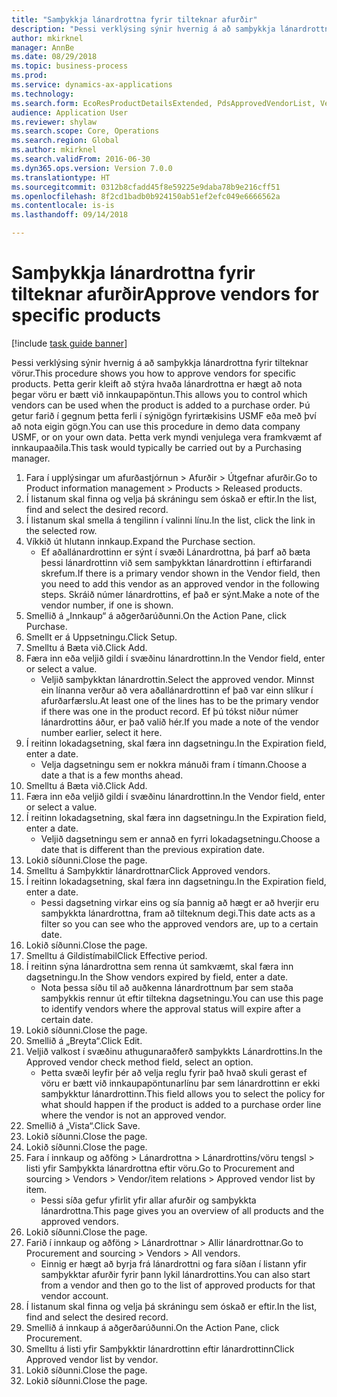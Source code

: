 ```yaml
--- 
title: "Samþykkja lánardrottna fyrir tilteknar afurðir"
description: "Þessi verklýsing sýnir hvernig á að samþykkja lánardrottna fyrir tilteknar vörur."
author: mkirknel
manager: AnnBe
ms.date: 08/29/2018
ms.topic: business-process
ms.prod: 
ms.service: dynamics-ax-applications
ms.technology: 
ms.search.form: EcoResProductDetailsExtended, PdsApprovedVendorList, VendTable
audience: Application User
ms.reviewer: shylaw
ms.search.scope: Core, Operations
ms.search.region: Global
ms.author: mkirknel
ms.search.validFrom: 2016-06-30
ms.dyn365.ops.version: Version 7.0.0
ms.translationtype: HT
ms.sourcegitcommit: 0312b8cfadd45f8e59225e9daba78b9e216cff51
ms.openlocfilehash: 8f2cd1badb0b924150ab51ef2efc049e6666562a
ms.contentlocale: is-is
ms.lasthandoff: 09/14/2018

---
```

# <a name="approve-vendors-for-specific-products"></a><span data-ttu-id="e072b-103">Samþykkja lánardrottna fyrir tilteknar afurðir</span><span class="sxs-lookup"><span data-stu-id="e072b-103">Approve vendors for specific products</span></span>

[!include [task guide banner](../../includes/task-guide-banner.md)]

<span data-ttu-id="e072b-104">Þessi verklýsing sýnir hvernig á að samþykkja lánardrottna fyrir tilteknar vörur.</span><span class="sxs-lookup"><span data-stu-id="e072b-104">This procedure shows you how to approve vendors for specific products.</span></span> <span data-ttu-id="e072b-105">Þetta gerir kleift að stýra hvaða lánardrottna er hægt að nota þegar vöru er bætt við innkaupapöntun.</span><span class="sxs-lookup"><span data-stu-id="e072b-105">This allows you to control which vendors can be used when the product is added to a purchase order.</span></span> <span data-ttu-id="e072b-106">Þú getur farið í gegnum þetta ferli í sýnigögn fyrirtækisins USMF eða með því að nota eigin gögn.</span><span class="sxs-lookup"><span data-stu-id="e072b-106">You can use this procedure in demo data company USMF, or on your own data.</span></span> <span data-ttu-id="e072b-107">Þetta verk myndi venjulega vera framkvæmt af innkaupaaðila.</span><span class="sxs-lookup"><span data-stu-id="e072b-107">This task would typically be carried out by a Purchasing manager.</span></span>

1. <span data-ttu-id="e072b-108">Fara í upplýsingar um afurðastjórnun > Afurðir > Útgefnar afurðir.</span><span class="sxs-lookup"><span data-stu-id="e072b-108">Go to Product information management > Products > Released products.</span></span>
2. <span data-ttu-id="e072b-109">Í listanum skal finna og velja þá skráningu sem óskað er eftir.</span><span class="sxs-lookup"><span data-stu-id="e072b-109">In the list, find and select the desired record.</span></span>
3. <span data-ttu-id="e072b-110">Í listanum skal smella á tengilinn í valinni línu.</span><span class="sxs-lookup"><span data-stu-id="e072b-110">In the list, click the link in the selected row.</span></span>
4. <span data-ttu-id="e072b-111">Víkkið út hlutann innkaup.</span><span class="sxs-lookup"><span data-stu-id="e072b-111">Expand the Purchase section.</span></span>
    * <span data-ttu-id="e072b-112">Ef aðallánardrottinn er sýnt í svæði Lánardrottna, þá þarf að bæta þessi lánardrottinn við sem samþykktan lánardrottinn í eftirfarandi skrefum.</span><span class="sxs-lookup"><span data-stu-id="e072b-112">If there is a primary vendor shown in the Vendor field, then you need to add this vendor as an approved vendor in the following steps.</span></span> <span data-ttu-id="e072b-113">Skráið númer lánardrottins, ef það er sýnt.</span><span class="sxs-lookup"><span data-stu-id="e072b-113">Make a note of the vendor number, if one is shown.</span></span>  
5. <span data-ttu-id="e072b-114">Smellið á „Innkaup“ á aðgerðarúðunni.</span><span class="sxs-lookup"><span data-stu-id="e072b-114">On the Action Pane, click Purchase.</span></span>
6. <span data-ttu-id="e072b-115">Smellt er á Uppsetningu.</span><span class="sxs-lookup"><span data-stu-id="e072b-115">Click Setup.</span></span>
7. <span data-ttu-id="e072b-116">Smelltu á Bæta við.</span><span class="sxs-lookup"><span data-stu-id="e072b-116">Click Add.</span></span>
8. <span data-ttu-id="e072b-117">Færa inn eða veljið gildi í svæðinu lánardrottinn.</span><span class="sxs-lookup"><span data-stu-id="e072b-117">In the Vendor field, enter or select a value.</span></span>
    * <span data-ttu-id="e072b-118">Veljið samþykktan lánardrottin.</span><span class="sxs-lookup"><span data-stu-id="e072b-118">Select the approved vendor.</span></span> <span data-ttu-id="e072b-119">Minnst ein línanna verður að vera aðallánardrottinn ef það var einn slíkur í afurðarfærslu.</span><span class="sxs-lookup"><span data-stu-id="e072b-119">At least one of the lines has to be the primary vendor if there was one in the product record.</span></span> <span data-ttu-id="e072b-120">Ef þú tókst niður númer lánardrottins áður, er það valið hér.</span><span class="sxs-lookup"><span data-stu-id="e072b-120">If you made a note of the vendor number earlier, select it here.</span></span>  
9. <span data-ttu-id="e072b-121">Í reitinn lokadagsetning, skal færa inn dagsetningu.</span><span class="sxs-lookup"><span data-stu-id="e072b-121">In the Expiration field, enter a date.</span></span>
    * <span data-ttu-id="e072b-122">Velja dagsetningu sem er nokkra mánuði fram í tímann.</span><span class="sxs-lookup"><span data-stu-id="e072b-122">Choose a date a that is a few months ahead.</span></span>  
10. <span data-ttu-id="e072b-123">Smelltu á Bæta við.</span><span class="sxs-lookup"><span data-stu-id="e072b-123">Click Add.</span></span>
11. <span data-ttu-id="e072b-124">Færa inn eða veljið gildi í svæðinu lánardrottinn.</span><span class="sxs-lookup"><span data-stu-id="e072b-124">In the Vendor field, enter or select a value.</span></span>
12. <span data-ttu-id="e072b-125">Í reitinn lokadagsetning, skal færa inn dagsetningu.</span><span class="sxs-lookup"><span data-stu-id="e072b-125">In the Expiration field, enter a date.</span></span>
    * <span data-ttu-id="e072b-126">Veljið dagsetningu sem er annað en fyrri lokadagsetningu.</span><span class="sxs-lookup"><span data-stu-id="e072b-126">Choose a date that is different than the previous expiration date.</span></span>  
13. <span data-ttu-id="e072b-127">Lokið síðunni.</span><span class="sxs-lookup"><span data-stu-id="e072b-127">Close the page.</span></span>
14. <span data-ttu-id="e072b-128">Smelltu á Samþykktir lánardrottnar</span><span class="sxs-lookup"><span data-stu-id="e072b-128">Click Approved vendors.</span></span>
15. <span data-ttu-id="e072b-129">Í reitinn lokadagsetning, skal færa inn dagsetningu.</span><span class="sxs-lookup"><span data-stu-id="e072b-129">In the Expiration field, enter a date.</span></span>
    * <span data-ttu-id="e072b-130">Þessi dagsetning virkar eins og sía þannig að hægt er að hverjir eru samþykkta lánardrottna, fram að tilteknum degi.</span><span class="sxs-lookup"><span data-stu-id="e072b-130">This date acts as a filter so you can see who the approved vendors are, up to a certain date.</span></span>  
16. <span data-ttu-id="e072b-131">Lokið síðunni.</span><span class="sxs-lookup"><span data-stu-id="e072b-131">Close the page.</span></span>
17. <span data-ttu-id="e072b-132">Smelltu á Gildistímabil</span><span class="sxs-lookup"><span data-stu-id="e072b-132">Click Effective period.</span></span>
18. <span data-ttu-id="e072b-133">Í reitinn sýna lánardrottna sem renna út samkvæmt, skal færa inn dagsetningu.</span><span class="sxs-lookup"><span data-stu-id="e072b-133">In the Show vendors expired by field, enter a date.</span></span>
    * <span data-ttu-id="e072b-134">Nota þessa síðu til að auðkenna lánardrottnum þar sem staða samþykkis rennur út eftir tiltekna dagsetningu.</span><span class="sxs-lookup"><span data-stu-id="e072b-134">You can use this page to identify vendors where the approval status will expire after a certain date.</span></span>  
19. <span data-ttu-id="e072b-135">Lokið síðunni.</span><span class="sxs-lookup"><span data-stu-id="e072b-135">Close the page.</span></span>
20. <span data-ttu-id="e072b-136">Smellið á „Breyta“.</span><span class="sxs-lookup"><span data-stu-id="e072b-136">Click Edit.</span></span>
21. <span data-ttu-id="e072b-137">Veljið valkost í svæðinu athugunaraðferð samþykkts Lánardrottins.</span><span class="sxs-lookup"><span data-stu-id="e072b-137">In the Approved vendor check method field, select an option.</span></span>
    * <span data-ttu-id="e072b-138">Þetta svæði leyfir þér að velja reglu fyrir það hvað skuli gerast ef vöru er bætt við innkaupapöntunarlínu þar sem lánardrottinn er ekki samþykktur lánardrottinn.</span><span class="sxs-lookup"><span data-stu-id="e072b-138">This field allows you to select the policy for what should happen if the product is added to a purchase order line where the vendor is not an approved vendor.</span></span>  
22. <span data-ttu-id="e072b-139">Smellið á „Vista“.</span><span class="sxs-lookup"><span data-stu-id="e072b-139">Click Save.</span></span>
23. <span data-ttu-id="e072b-140">Lokið síðunni.</span><span class="sxs-lookup"><span data-stu-id="e072b-140">Close the page.</span></span>
24. <span data-ttu-id="e072b-141">Lokið síðunni.</span><span class="sxs-lookup"><span data-stu-id="e072b-141">Close the page.</span></span>
25. <span data-ttu-id="e072b-142">Fara í innkaup og aðföng > Lánardrottna > Lánardrottins/vöru tengsl > listi yfir Samþykkta lánardrottna eftir vöru.</span><span class="sxs-lookup"><span data-stu-id="e072b-142">Go to Procurement and sourcing > Vendors > Vendor/item relations > Approved vendor list by item.</span></span>
    * <span data-ttu-id="e072b-143">Þessi síða gefur yfirlit yfir allar afurðir og samþykkta lánardrottna.</span><span class="sxs-lookup"><span data-stu-id="e072b-143">This page gives you an overview of all products and the approved vendors.</span></span>  
26. <span data-ttu-id="e072b-144">Lokið síðunni.</span><span class="sxs-lookup"><span data-stu-id="e072b-144">Close the page.</span></span>
27. <span data-ttu-id="e072b-145">Farið í innkaup og aðföng > Lánardrottnar > Allir lánardrottnar.</span><span class="sxs-lookup"><span data-stu-id="e072b-145">Go to Procurement and sourcing > Vendors > All vendors.</span></span>
    * <span data-ttu-id="e072b-146">Einnig er hægt að byrja frá lánardrottni og fara síðan í listann yfir samþykktar afurðir fyrir þann lykil lánardrottins.</span><span class="sxs-lookup"><span data-stu-id="e072b-146">You can also start from a vendor and then go to the list of approved products for that vendor account.</span></span>  
28. <span data-ttu-id="e072b-147">Í listanum skal finna og velja þá skráningu sem óskað er eftir.</span><span class="sxs-lookup"><span data-stu-id="e072b-147">In the list, find and select the desired record.</span></span>
29. <span data-ttu-id="e072b-148">Smellið á innkaup á aðgerðarúðunni.</span><span class="sxs-lookup"><span data-stu-id="e072b-148">On the Action Pane, click Procurement.</span></span>
30. <span data-ttu-id="e072b-149">Smelltu á listi yfir Samþykktir lánardrottinn eftir lánardrottinn</span><span class="sxs-lookup"><span data-stu-id="e072b-149">Click Approved vendor list by vendor.</span></span>
31. <span data-ttu-id="e072b-150">Lokið síðunni.</span><span class="sxs-lookup"><span data-stu-id="e072b-150">Close the page.</span></span>
32. <span data-ttu-id="e072b-151">Lokið síðunni.</span><span class="sxs-lookup"><span data-stu-id="e072b-151">Close the page.</span></span>


